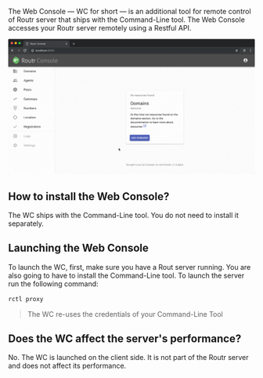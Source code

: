 The Web Console — WC for short — is an additional tool for remote control of Routr server that ships with the Command-Line tool.  The Web Console accesses your Routr server remotely using a Restful API. 

<img src="/docs/assets/images/routr_animation.gif"/>

## How to install the Web Console?

The WC ships with the Command-Line tool. You do not need to install it separately. 

## Launching the Web Console

To launch the WC, first, make sure you have a Rout server running. You are also going to have to install the Command-Line tool.   To launch the server run the following command:

```bash
rctl proxy
```

> The WC re-uses the credentials of your Command-Line Tool

## Does the WC affect the server's performance?

No. The WC is launched on the client side. It is not part of the Routr server and does not affect its performance.
